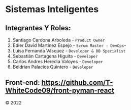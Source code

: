 # Sistemas Inteligentes


## Integrantes Y Roles:

1. Santiago Cardona Arboleda - ```Product Owner```
2. Edier David Martínez Espejo - ```Scrum Master - DevOps```- 
3. Luisa Fernanda Vásquez - ```Developer & DB Specialist```
4. Sebastián Cartagena Higuita - ```Developer```
5. Carlos Andres Heredia Valoyes - ```Developer```
6. Beldrian Palacios Quintero - ```Developer```

## Front-end: https://github.com/T-WhiteCode09/front-pyman-react


&copy; 2022
